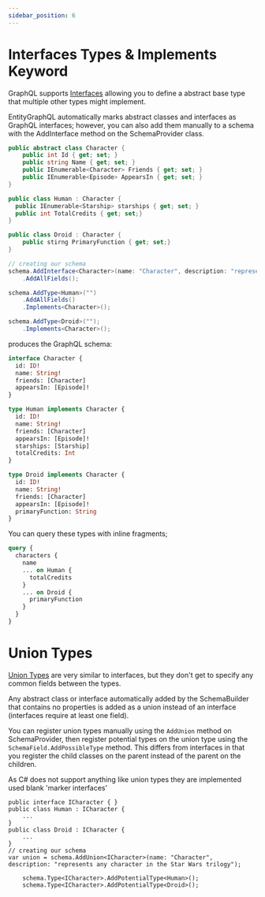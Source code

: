 ```yaml
---
sidebar_position: 6
---
```


# Interfaces Types & Implements Keyword

GraphQL supports [Interfaces](https://graphql.org/learn/schema/#interfaces) allowing you to define a abstract base type that multiple other types might implement.

EntityGraphQL automatically marks abstract classes and interfaces as GraphQL interfaces; however, you can also add them manually to a schema with the AddInterface method on the SchemaProvider class.

```cs
public abstract class Character {
    public int Id { get; set; }
    public string Name { get; set; }
    public IEnumerable<Character> Friends { get; set; }
    public IEnumerable<Episode> AppearsIn { get; set; }
}

public class Human : Character {
  public IEnumerable<Starship> starships { get; set; }
  public int TotalCredits { get; set;}
}

public class Droid : Character {
    public stirng PrimaryFunction { get; set;}
}

// creating our schema
schema.AddInterface<Character>(name: "Character", description: "represents any character in the Star Wars trilogy");
    .AddAllFields();

schema.AddType<Human>("")
    .AddAllFields()
    .Implements<Character>();

schema.AddType<Droid>("");
    .Implements<Character>();
```

produces the GraphQL schema:

```graphql
interface Character {
  id: ID!
  name: String!
  friends: [Character]
  appearsIn: [Episode]!
}

type Human implements Character {
  id: ID!
  name: String!
  friends: [Character]
  appearsIn: [Episode]!
  starships: [Starship]
  totalCredits: Int
}

type Droid implements Character {
  id: ID!
  name: String!
  friends: [Character]
  appearsIn: [Episode]!
  primaryFunction: String
}
```

You can query these types with inline fragments;

```graphql
query {
  characters {
    name
    ... on Human {
      totalCredits
    }
    ... on Droid {
      primaryFunction
    }
  }
}
```

# Union Types
[Union Types](https://graphql.org/learn/schema/#union-types) are very similar to interfaces, but they don't get to specify any common fields between the types.

Any abstract class or interface automatically added by the SchemaBuilder that contains no properties is added as a union instead of an interface (interfaces require at least one field).

You can register union types manually using the `AddUnion` method on SchemaProvider, then register potential types on the union type using the `SchemaField.AddPossibleType` method.  This differs from interfaces in that you register the child classes on the parent instead of the parent on the children.

As C# does not support anything like union types they are implemented used blank 'marker interfaces'

```
public interface ICharacter { }
public class Human : ICharacter {
    ...
}
public class Droid : ICharacter {
    ...
}
// creating our schema
var union = schema.AddUnion<ICharacter>(name: "Character", description: "represents any character in the Star Wars trilogy");
        
    schema.Type<ICharacter>.AddPotentialType<Human>();
    schema.Type<ICharacter>.AddPotentialType<Droid>();
```